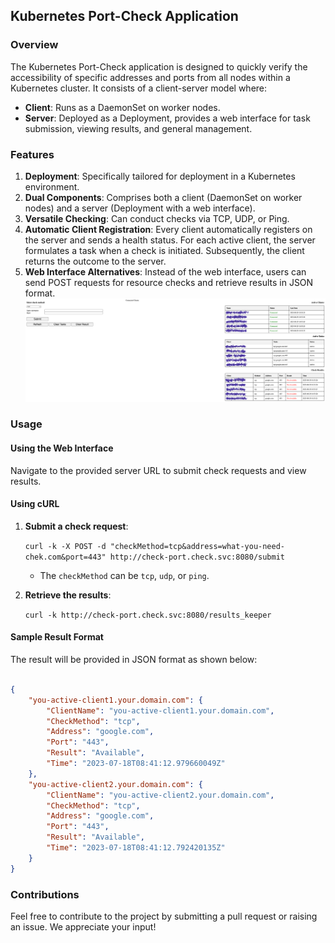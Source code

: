 ## Kubernetes Port-Check Application

### **Overview**

The Kubernetes Port-Check application is designed to quickly verify the accessibility of specific addresses and ports from all nodes within a Kubernetes cluster. It consists of a client-server model where:

-   **Client**: Runs as a DaemonSet on worker nodes.
-   **Server**: Deployed as a Deployment, provides a web interface for task submission, viewing results, and general management.

### **Features**

1.  **Deployment**: Specifically tailored for deployment in a Kubernetes environment.
2.  **Dual Components**: Comprises both a client (DaemonSet on worker nodes) and a server (Deployment with a web interface).
3.  **Versatile Checking**: Can conduct checks via TCP, UDP, or Ping.
4.  **Automatic Client Registration**: Every client automatically registers on the server and sends a health status. For each active client, the server formulates a task when a check is initiated. Subsequently, the client returns the outcome to the server.
5.  **Web Interface Alternatives**: Instead of the web interface, users can send POST requests for resource checks and retrieve results in JSON format.
![Example Image](images/example.jpg)

### **Usage**

#### Using the Web Interface

Navigate to the provided server URL to submit check requests and view results.

#### Using cURL

1.  **Submit a check request**:
    
    `curl -k -X POST -d "checkMethod=tcp&address=what-you-need-chek.com&port=443" http://check-port.check.svc:8080/submit` 
    
    -   The `checkMethod` can be `tcp`, `udp`, or `ping`.
2.  **Retrieve the results**:
    
    `curl -k http://check-port.check.svc:8080/results_keeper` 
    

#### **Sample Result Format**

The result will be provided in JSON format as shown below:

```json

{
    "you-active-client1.your.domain.com": {
        "ClientName": "you-active-client1.your.domain.com",
        "CheckMethod": "tcp",
        "Address": "google.com",
        "Port": "443",
        "Result": "Available",
        "Time": "2023-07-18T08:41:12.979660049Z"
    },
    "you-active-client2.your.domain.com": {
        "ClientName": "you-active-client2.your.domain.com",
        "CheckMethod": "tcp",
        "Address": "google.com",
        "Port": "443",
        "Result": "Available",
        "Time": "2023-07-18T08:41:12.792420135Z"
    }
}
```

### **Contributions**

Feel free to contribute to the project by submitting a pull request or raising an issue. We appreciate your input!
